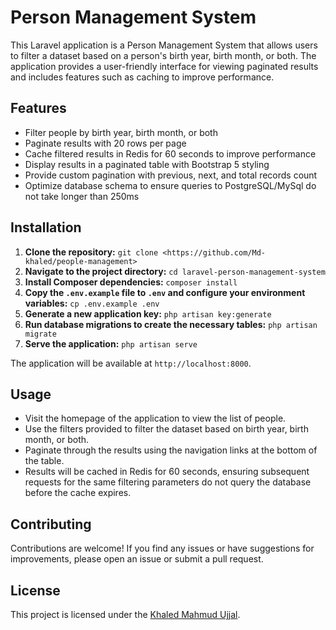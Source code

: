# Person Management System

This Laravel application is a Person Management System that allows users to filter a dataset based on a person's birth year, birth month, or both. The application provides a user-friendly interface for viewing paginated results and includes features such as caching to improve performance.

## Features

- Filter people by birth year, birth month, or both
- Paginate results with 20 rows per page
- Cache filtered results in Redis for 60 seconds to improve performance
- Display results in a paginated table with Bootstrap 5 styling
- Provide custom pagination with previous, next, and total records count
- Optimize database schema to ensure queries to PostgreSQL/MySql do not take longer than 250ms

## Installation

1. **Clone the repository:** `git clone <https://github.com/Md-khaled/people-management>`
2. **Navigate to the project directory:** `cd laravel-person-management-system`
3. **Install Composer dependencies:** `composer install`
4. **Copy the `.env.example` file to `.env` and configure your environment variables:** `cp .env.example .env`
5. **Generate a new application key:** `php artisan key:generate`
6. **Run database migrations to create the necessary tables:** `php artisan migrate`
7. **Serve the application:** `php artisan serve`

The application will be available at `http://localhost:8000`.

## Usage

- Visit the homepage of the application to view the list of people.
- Use the filters provided to filter the dataset based on birth year, birth month, or both.
- Paginate through the results using the navigation links at the bottom of the table.
- Results will be cached in Redis for 60 seconds, ensuring subsequent requests for the same filtering parameters do not query the database before the cache expires.

## Contributing

Contributions are welcome! If you find any issues or have suggestions for improvements, please open an issue or submit a pull request.

## License

This project is licensed under the [Khaled Mahmud Ujjal](https://github.com/Md-khaled).
